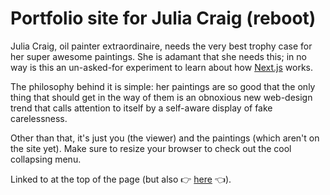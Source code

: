 # Portfolio site for Julia Craig (reboot)

Julia Craig, oil painter extraordinaire, needs the very best trophy case for her super awesome paintings. She is adamant that she needs this; in no way is this an un-asked-for experiment to learn about how [Next.js](https://github.com/zeit/next.js/) works.

The philosophy behind it is simple: her paintings are so good that the only thing that should get in the way of them is an obnoxious new web-design trend that calls attention to itself by a self-aware display of fake carelessness.

Other than that, it's just you (the viewer) and the paintings (which aren't on the site yet).  Make sure to resize your browser to check out the cool collapsing menu.

Linked to at the top of the page (but also 👉 [here](https://pcraig3.github.io/j2/) 👈).
